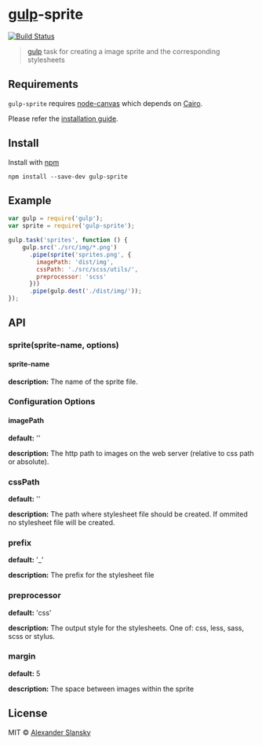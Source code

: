 # [gulp](http://gulpjs.com)-sprite

[![Build Status](https://travis-ci.org/aslansky/gulp-sprite.png?branch=master)](https://travis-ci.org/aslansky/gulp-sprite)

> [gulp](http://gulpjs.com) task for creating a image sprite and the corresponding stylesheets

## Requirements

`gulp-sprite` requires [node-canvas](https://github.com/learnboost/node-canvas) which depends on [Cairo](http://cairographics.org/).

Please refer the [installation guide](https://github.com/learnboost/node-canvas/wiki).

## Install

Install with [npm](https://npmjs.org/package/gulp-sprite)

```
npm install --save-dev gulp-sprite
```

## Example

```js
var gulp = require('gulp');
var sprite = require('gulp-sprite');

gulp.task('sprites', function () {
    gulp.src('./src/img/*.png')
      .pipe(sprite('sprites.png', {
        imagePath: 'dist/img',
        cssPath: './src/scss/utils/',
        preprocessor: 'scss'
      }))
      .pipe(gulp.dest('./dist/img/'));
});
```

## API

### sprite(sprite-name, options)

#### sprite-name

**description:** The name of the sprite file.

### Configuration Options

#### imagePath

**default:** ''

**description:** The http path to images on the web server (relative to css path or absolute).

### cssPath

**default:** ''

**description:** The path where stylesheet file should be created. If ommited no stylesheet file will be created.

### prefix

**default:** '_'

**description:** The prefix for the stylesheet file

### preprocessor

**default:** 'css'

**description:** The output style for the stylesheets.
One of: css, less, sass, scss or stylus.

### margin

**default:** 5

**description:** The space between images within the sprite

## License

MIT © [Alexander Slansky](http://slansky.net)

